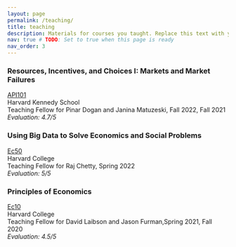 ```yaml
---
layout: page
permalink: /teaching/
title: teaching
description: Materials for courses you taught. Replace this text with your description.
nav: true # TODO: Set to true when this page is ready
nav_order: 3
---
```


### Resources, Incentives, and Choices I: Markets and Market Failures  
[API101](https://www.hks.harvard.edu/courses/resources-incentives-and-choices-i-markets-and-market-failures)  
Harvard Kennedy School  
Teaching Fellow for Pinar Dogan and Janina Matuzeski, Fall 2022, Fall 2021  
*Evaluation: 4.7/5*

### Using Big Data to Solve Economics and Social Problems  
[Ec50](https://opportunityinsights.org/course/)  
Harvard College  
Teaching Fellow for Raj Chetty, Spring 2022  
*Evaluation: 5/5*

### Principles of Economics  
[Ec10](https://economics.harvard.edu/ec-10ab)  
Harvard College  
Teaching Fellow for David Laibson and Jason Furman,Spring 2021, Fall 2020  
*Evaluation: 4.5/5*